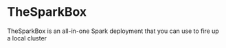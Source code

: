 # TheSparkBox
TheSparkBox is an all-in-one Spark deployment that you can use to fire up a local cluster
